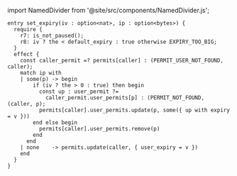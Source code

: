 import NamedDivider from '@site/src/components/NamedDivider.js';

<NamedDivider title="Code" width="1.5"/>

```archetype
entry set_expiry(iv : option<nat>, ip : option<bytes>) {
  require {
    r7: is_not_paused();
    r8: iv ? the < default_expiry : true otherwise EXPIRY_TOO_BIG;
  }
  effect {
    const caller_permit =? permits[caller] : (PERMIT_USER_NOT_FOUND, caller);
    match ip with
    | some(p) -> begin
        if (iv ? the > 0 : true) then begin
          const up : user_permit ?=
            caller_permit.user_permits[p] : (PERMIT_NOT_FOUND, (caller, p);
          permits[caller].user_permits.update(p, some({ up with expiry = v }))
        end else begin
          permits[caller].user_permits.remove(p)
        end
      end
    | none    -> permits.update(caller, { user_expiry = v })
    end
  }
}
```